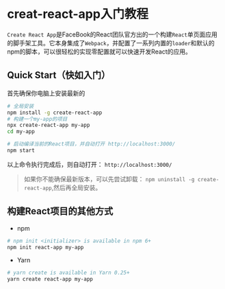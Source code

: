 # creat-react-app入门教程

`Create React App`是FaceBook的React团队官方出的一个构建`React`单页面应用的脚手架工具。它本身集成了`Webpack`，并配置了一系列内置的`loader`和默认的npm的脚本，可以很轻松的实现零配置就可以快速开发React的应用。

## Quick Start（快如入门）

首先确保你电脑上安装最新的

```sh
# 全局安装
npm install -g create-react-app
# 构建一个my-app的项目
npx create-react-app my-app
cd my-app

# 启动编译当前的React项目，并自动打开 http://localhost:3000/
npm start
```

以上命令执行完成后，则自动打开： ` http://localhost:3000/ `

> 如果你不能确保最新版本，可以先尝试卸载： `npm uninstall -g create-react-app`,然后再全局安装。

## 构建React项目的其他方式

- npm

```sh
# npm init <initializer> is available in npm 6+
npm init react-app my-app
```

- Yarn

```sh
# yarn create is available in Yarn 0.25+
yarn create react-app my-app
```
